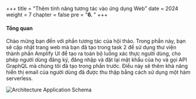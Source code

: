 +++
title = "Thêm tính năng tương tác vào ứng dụng Web"
date = 2024
weight = 7
chapter = false
pre = "<b>6. </b>"
+++

#### Tổng quan

Chào mừng bạn đến với phần tương tác của hội thảo. Trong phần này, bạn sẽ cập nhật trang web mà bạn đã tạo trong task 2 để sử dụng thư viện thành phần Amplify UI để tạo ra toàn bộ luồng xác thực người dùng, cho phép người dùng đăng ký, đăng nhập và đặt lại mật khẩu của họ và gọi API GraphQL mà chúng tôi đã tạo trong phần trước. Điều này sẽ thêm khả năng hiển thị email của người dùng đã được thu thập bằng cách sử dụng một hàm serverless.

![Architecture Application Schema](/images/workshop-setup/ArchitectureSystem.png?width=90pc)
